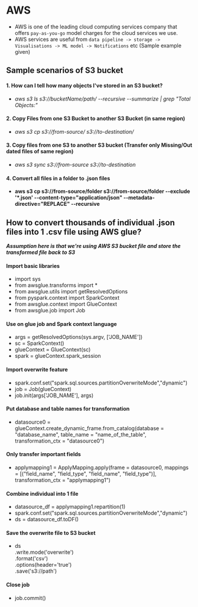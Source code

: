 # AWS
- AWS is one of the leading cloud computing services company that offers `pay-as-you-go` model charges for the cloud services we use. 
- AWS services are useful from `data pipeline -> storage -> Visualisations -> ML model -> Notifications` etc (Sample example given)

## Sample scenarios of S3 bucket
#### 1. How can I tell how many objects I've stored in an S3 bucket?	
-  *aws s3 ls s3://bucketName/path/ --recursive --summarize | grep "Total Objects:"*

#### 2. Copy Files from one S3 Bucket to another S3 Bucket (in same region) 	
- *aws s3 cp s3://from-source/ s3://to-destination/*

#### 3. Copy files from one S3 to another S3 bucket (Transfer only Missing/Out dated files of same region)
- *aws s3 sync s3://from-source s3://to-destination*

#### 4. Convert all files in a folder to .json files	
- **aws s3 cp s3://from-source/folder s3://from-source/folder --exclude '*.json'  --content-type="application/json" --metadata-directive="REPLACE" --recursive**

## How to convert thousands of individual .json files into 1 .csv file using AWS glue?
***Assumption here is that we're using AWS S3 bucket file and store the transformed file back to S3***

#### Import basic libraries
- import sys
- from awsglue.transforms import *
- from awsglue.utils import getResolvedOptions
- from pyspark.context import SparkContext
- from awsglue.context import GlueContext
- from awsglue.job import Job

#### Use on glue job and Spark context language
- args = getResolvedOptions(sys.argv, ['JOB_NAME'])
- sc = SparkContext()
- glueContext = GlueContext(sc)
- spark = glueContext.spark_session

#### Import overwrite feature
- spark.conf.set("spark.sql.sources.partitionOverwriteMode","dynamic")
- job = Job(glueContext)
- job.init(args['JOB_NAME'], args)

#### Put database and table names for transformation
- datasource0 = glueContext.create_dynamic_frame.from_catalog(database = "database_name", table_name = "name_of_the_table", transformation_ctx = "datasource0")

#### Only transfer important fields
- applymapping1 = ApplyMapping.apply(frame = datasource0, mappings = [("field_name", "field_type", "field_name", "field_type")], transformation_ctx = "applymapping1")

#### Combine individual into 1 file
- datasource_df = applymapping1.repartition(1)
- spark.conf.set("spark.sql.sources.partitionOverwriteMode","dynamic")
- ds = datasource_df.toDF()

#### Save the overwrite file to S3 bucket
- ds \
  .write.mode('overwrite') \
  .format('csv') \
.options(header='true') \
  .save('s3://path')
 
 #### Close job  
- job.commit()






